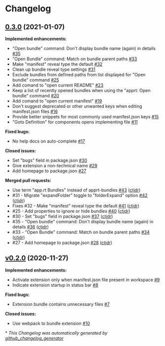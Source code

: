 # Changelog

## [0.3.0](https://github.com/ctjdr/vscode-apprt-bundles/tree/0.3.0) (2021-01-07)

**Implemented enhancements:**

- "Open bundle" command: Don't display bundle name \(again\) in details [\#35](https://github.com/ctjdr/vscode-apprt-bundles/issues/35)
- "Open Bundle" command: Match on bundle parent paths [\#33](https://github.com/ctjdr/vscode-apprt-bundles/issues/33)
- Make "manifest" reveal type the default [\#32](https://github.com/ctjdr/vscode-apprt-bundles/issues/32)
- Clean up bundle reveal type settings [\#31](https://github.com/ctjdr/vscode-apprt-bundles/issues/31)
- Exclude bundles from defined paths from list displayed for "Open bundle" command [\#25](https://github.com/ctjdr/vscode-apprt-bundles/issues/25)
-  Add comand to "open current README" [\#23](https://github.com/ctjdr/vscode-apprt-bundles/issues/23)
- Keep a list of recently opened bundles when using the "apprt: Open bundle" command [\#20](https://github.com/ctjdr/vscode-apprt-bundles/issues/20)
- Add comand to "open current manifest" [\#19](https://github.com/ctjdr/vscode-apprt-bundles/issues/19)
- Don't suggest deprecated or other unwanted keys when editing manifest.json files [\#16](https://github.com/ctjdr/vscode-apprt-bundles/issues/16)
- Provide better snippets for most commonly used manifest.json keys [\#15](https://github.com/ctjdr/vscode-apprt-bundles/issues/15)
- "Goto Definition" for components opens implementing file [\#11](https://github.com/ctjdr/vscode-apprt-bundles/issues/11)

**Fixed bugs:**

- No help docs on auto-complete [\#17](https://github.com/ctjdr/vscode-apprt-bundles/issues/17)

**Closed issues:**

- Set "bugs" field in package.json [\#30](https://github.com/ctjdr/vscode-apprt-bundles/issues/30)
- Give extension a non-technical name [\#29](https://github.com/ctjdr/vscode-apprt-bundles/issues/29)
- Add homepage to package.json [\#27](https://github.com/ctjdr/vscode-apprt-bundles/issues/27)

**Merged pull requests:**

- Use term "app.rt Bundles" instead of apprt-bundles [\#43](https://github.com/ctjdr/vscode-apprt-bundles/pull/43) ([ctjdr](https://github.com/ctjdr))
- \#31 - Migrate "expandFolder" toggle to "folderExpand" option [\#42](https://github.com/ctjdr/vscode-apprt-bundles/pull/42) ([ctjdr](https://github.com/ctjdr))
- Fixes \#32 - Make "manifest" reveal type the default [\#41](https://github.com/ctjdr/vscode-apprt-bundles/pull/41) ([ctjdr](https://github.com/ctjdr))
- \#25 - Add properties to ignore or hide bundles [\#40](https://github.com/ctjdr/vscode-apprt-bundles/pull/40) ([ctjdr](https://github.com/ctjdr))
- \#30 - Set "bugs" field in package.json [\#37](https://github.com/ctjdr/vscode-apprt-bundles/pull/37) ([ctjdr](https://github.com/ctjdr))
- \#35 - "Open bundle" command: Don't display bundle name \(again\) in details [\#36](https://github.com/ctjdr/vscode-apprt-bundles/pull/36) ([ctjdr](https://github.com/ctjdr))
- \#33 - "Open Bundle" command: Match on bundle parent paths [\#34](https://github.com/ctjdr/vscode-apprt-bundles/pull/34) ([ctjdr](https://github.com/ctjdr))
- \#27 - Add homepage to package.json [\#28](https://github.com/ctjdr/vscode-apprt-bundles/pull/28) ([ctjdr](https://github.com/ctjdr))

## [v0.2.0](https://github.com/ctjdr/vscode-apprt-bundles/tree/v0.2.0) (2020-11-27)

**Implemented enhancements:**

- Activate extension only when manifest.json file present in workspace [\#9](https://github.com/ctjdr/vscode-apprt-bundles/issues/9)
- Indicate extension startup in status bar [\#8](https://github.com/ctjdr/vscode-apprt-bundles/issues/8)

**Fixed bugs:**

- Extension bundle contains unnecessary files [\#7](https://github.com/ctjdr/vscode-apprt-bundles/issues/7)

**Closed issues:**

- Use webpack to bundle extension [\#10](https://github.com/ctjdr/vscode-apprt-bundles/issues/10)



\* *This Changelog was automatically generated by [github_changelog_generator](https://github.com/github-changelog-generator/github-changelog-generator)*
